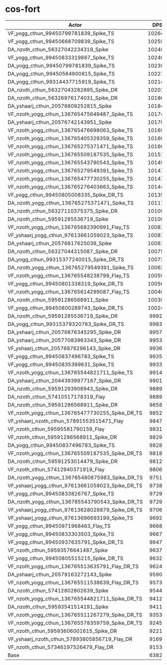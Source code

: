 # cos-fort
| Actor | DPS | Increase |
|---|:---:|:---:|
|VF_yogg_cthun_99450799781839_Spike_TS|102648|60.83%|
|VF_yogg_cthun_99450668709839_Spike_TS|102597|60.75%|
|DA_nzoth_cthun_56327042234319_Spike|102480|60.57%|
|VF_yogg_cthun_99450833319887_Spike_TS|102405|60.45%|
|DA_yogg_cthun_99450799781839_Spike_TS|102387|60.43%|
|DA_yogg_cthun_99450564900815_Spike_TS|102272|60.25%|
|DA_yogg_cthun_99314437715919_Spike_TS|102144|60.05%|
|DA_nzoth_cthun_56327043282895_Spike_DR|102014|59.84%|
|DA_nzoth_cthun_56326976174031_Spike_DR|101863|59.60%|
|DA_yshaarj_cthun_20576809252815_Spike|101840|59.57%|
|VF_nzoth_yogg_cthun_136765475649487_Spike_TS|101749|59.43%|
|DA_yshaarj_cthun_20576742143951_Spike|101708|59.36%|
|VF_nzoth_yogg_cthun_136765476698063_Spike_TS|101698|59.35%|
|VF_nzoth_yogg_cthun_136765405329359_Spike_TS|101669|59.30%|
|VF_nzoth_yogg_cthun_136765275371471_Spike_TS|101662|59.29%|
|VF_nzoth_yogg_cthun_136765509187535_Spike_TS|101518|59.06%|
|VF_nzoth_yogg_cthun_136765543790543_Spike_TS|101498|59.03%|
|VF_nzoth_yogg_cthun_136765279549391_Spike_TS|101475|59.00%|
|VF_nzoth_yogg_cthun_136765477730255_Spike_TS|101473|58.99%|
|VF_nzoth_yogg_cthun_136765276403663_Spike_TS|101449|58.96%|
|VF_yogg_cthun_99450805008335_Spike_DR_TS|101352|58.80%|
|DA_nzoth_yogg_cthun_136765275371471_Spike_TS|101171|58.52%|
|DA_nzoth_cthun_56327110375375_Spike_DR|101099|58.41%|
|DA_nzoth_cthun_59591285536719_Spike|101082|58.38%|
|VF_nzoth_yogg_cthun_136765682390991_Flay_TS|100873|58.05%|
|VF_yshaarj_yogg_cthun_97613661059023_Spike_TS|100873|58.05%|
|DA_yshaarj_cthun_20576817625039_Spike|100813|57.96%|
|DA_nzoth_cthun_56327044315087_Spike_DR|100756|57.87%|
|DA_yogg_cthun_99315377240015_Spike_DR_TS|100727|57.82%|
|DA_nzoth_yogg_cthun_136765279549391_Spike_TS|100622|57.66%|
|VF_nzoth_yogg_cthun_136765548238799_Flay_TS|100592|57.61%|
|VF_yogg_cthun_99450801338319_Spike_DR_TS|100569|57.58%|
|VF_nzoth_yogg_cthun_136765614299087_Flay_TS|100405|57.32%|
|DA_nzoth_cthun_59591286568911_Spike|100393|57.30%|
|VF_yogg_cthun_99450800289743_Spike_DR_TS|100249|57.08%|
|DA_nzoth_cthun_59591285536719_Spike_DR|99921|56.56%|
|DA_yogg_cthun_99315379320783_Spike_DR_TS|99833|56.42%|
|DA_yshaarj_cthun_20576876345295_Spike_DR|99577|56.02%|
|DA_yshaarj_cthun_20577083963343_Spike_DR|99537|55.96%|
|VF_yshaarj_cthun_20576876296143_Spike_DR|99368|55.70%|
|VF_yogg_cthun_99450837496783_Spike_TS|99353|55.67%|
|VF_yogg_cthun_99450835399631_Spike_TS|99336|55.65%|
|VF_nzoth_yogg_cthun_136765544821711_Spike_TS|99143|55.34%|
|DA_yshaarj_cthun_20443939977167_Spike_DR|99018|55.15%|
|DA_nzoth_cthun_59591293908943_Spike_DR|98896|54.96%|
|DA_nzoth_cthun_57410517178319_Flay|98894|54.95%|
|DA_nzoth_cthun_59591286568911_Spike_DR|98580|54.46%|
|VF_nzoth_yogg_cthun_136765477730255_Spike_DR_TS|98527|54.38%|
|VF_yshaarj_nzoth_cthun_57891553515471_Flay|98475|54.30%|
|VF_nzoth_cthun_59595581790159_Flay|98313|54.04%|
|VF_nzoth_cthun_59591286568911_Spike_DR|98294|54.01%|
|DA_yogg_cthun_99450837496783_Spike_TS|98284|54.00%|
|VF_nzoth_yogg_cthun_136765509187535_Spike_DR_TS|98187|53.85%|
|DA_nzoth_cthun_59591253014479_Spike_DR|98123|53.74%|
|VF_nzoth_cthun_57412940371919_Flay|98060|53.65%|
|DA_nzoth_yogg_cthun_136765480875983_Spike_DR_TS|97518|52.80%|
|VF_yshaarj_yogg_cthun_97613661059023_Spike_DR_TS|97387|52.59%|
|VF_yogg_cthun_99450833826767_Spike_TS|97293|52.44%|
|DA_nzoth_yogg_cthun_136765543790543_Spike_DR_TS|97292|52.44%|
|VF_yshaarj_yogg_cthun_97613628028879_Spike_DR_TS|97064|52.09%|
|VF_yshaarj_yogg_cthun_97613696693199_Spike_TS|96925|51.87%|
|VF_yogg_cthun_99450971968463_Flay_TS|96688|51.50%|
|VF_yogg_cthun_99450833303503_Spike_TS|96679|51.48%|
|VF_yogg_cthun_99450937635791_Spike_DR_TS|96479|51.17%|
|VF_nzoth_cthun_59593576641487_Spike|96377|51.01%|
|VF_yogg_cthun_99450805515215_Spike_DR_TS|96324|50.93%|
|VF_nzoth_yogg_cthun_136765513635791_Flay_DR_TS|96245|50.80%|
|DA_yshaarj_cthun_20579163272143_Spike|95905|50.27%|
|VF_nzoth_yogg_cthun_136765511538639_Flay_DR_TS|95737|50.01%|
|DA_nzoth_cthun_57412802802639_Spike|95449|49.56%|
|VF_nzoth_yogg_cthun_136765544821711_Spike_DR_TS|94127|47.48%|
|DA_nzoth_cthun_59593541514191_Spike|94116|47.47%|
|VF_nzoth_yogg_cthun_136765511267279_Spike_DR_TS|93535|46.56%|
|VF_nzoth_yogg_cthun_136765578359759_Spike_DR_TS|92459|44.87%|
|VF_nzoth_cthun_59593606001615_Spike_DR|92217|44.49%|
|VF_yshaarj_nzoth_cthun_57893805856719_Flay_DR|91697|43.68%|
|VF_nzoth_cthun_57346197526479_Flay_DR|91539|43.43%|
|Base|63822|0.00%|
